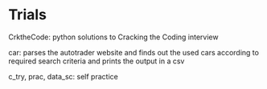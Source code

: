 Trials
======

  CrktheCode:
  python solutions to Cracking the Coding interview

  car:
  parses the autotrader website and finds out the used cars according to required search criteria
  and prints the output in a csv

  c_try, prac, data_sc:
  self practice 
